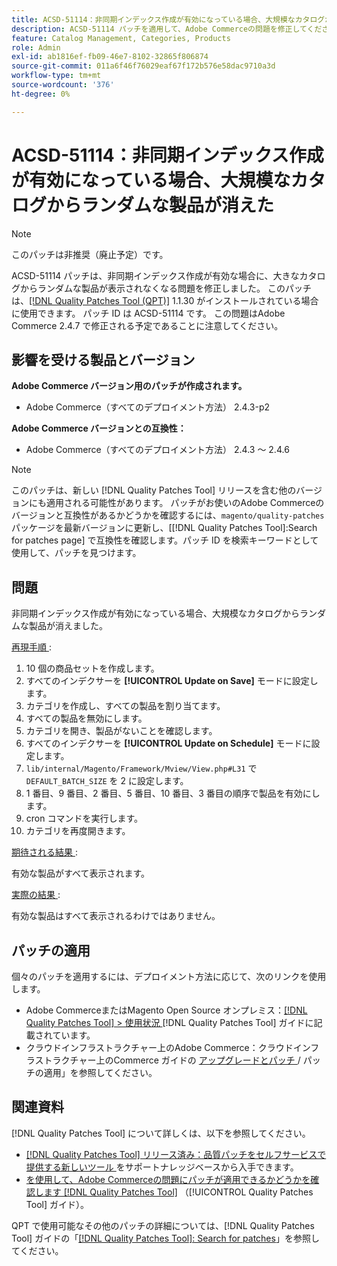 ```yaml
---
title: ACSD-51114：非同期インデックス作成が有効になっている場合、大規模なカタログからランダムな製品が消えた
description: ACSD-51114 パッチを適用して、Adobe Commerceの問題を修正してください。非同期インデックス作成が有効な場合、大きなカタログからランダムな製品が消えました。
feature: Catalog Management, Categories, Products
role: Admin
exl-id: ab1816ef-fb09-46e7-8102-32865f806874
source-git-commit: 011a6f46f76029eaf67f172b576e58dac9710a3d
workflow-type: tm+mt
source-wordcount: '376'
ht-degree: 0%

---
```


# ACSD-51114：非同期インデックス作成が有効になっている場合、大規模なカタログからランダムな製品が消えた

>[!NOTE]
>
>このパッチは非推奨（廃止予定）です。

ACSD-51114 パッチは、非同期インデックス作成が有効な場合に、大きなカタログからランダムな製品が表示されなくなる問題を修正しました。 このパッチは、[[!DNL Quality Patches Tool (QPT)]](https://experienceleague.adobe.com/ja/docs/commerce-operations/tools/quality-patches-tool/quality-patches-tool-to-self-serve-quality-patches) 1.1.30 がインストールされている場合に使用できます。 パッチ ID は ACSD-51114 です。 この問題はAdobe Commerce 2.4.7 で修正される予定であることに注意してください。

## 影響を受ける製品とバージョン

**Adobe Commerce バージョン用のパッチが作成されます。**

* Adobe Commerce（すべてのデプロイメント方法） 2.4.3-p2

**Adobe Commerce バージョンとの互換性：**

* Adobe Commerce（すべてのデプロイメント方法） 2.4.3 ～ 2.4.6

>[!NOTE]
>
>このパッチは、新しい [!DNL Quality Patches Tool] リリースを含む他のバージョンにも適用される可能性があります。 パッチがお使いのAdobe Commerceのバージョンと互換性があるかどうかを確認するには、`magento/quality-patches` パッケージを最新バージョンに更新し、[[!DNL Quality Patches Tool]:Search for patches page] で互換性を確認します。パッチ ID を検索キーワードとして使用して、パッチを見つけます。

## 問題

非同期インデックス作成が有効になっている場合、大規模なカタログからランダムな製品が消えました。

<u> 再現手順 </u>:

1. 10 個の商品セットを作成します。
1. すべてのインデクサーを **[!UICONTROL Update on Save]** モードに設定します。
1. カテゴリを作成し、すべての製品を割り当てます。
1. すべての製品を無効にします。
1. カテゴリを開き、製品がないことを確認します。
1. すべてのインデクサーを **[!UICONTROL Update on Schedule]** モードに設定します。
1. `lib/internal/Magento/Framework/Mview/View.php#L31` で `DEFAULT_BATCH_SIZE` を 2 に設定します。
1. 1 番目、9 番目、2 番目、5 番目、10 番目、3 番目の順序で製品を有効にします。
1. cron コマンドを実行します。
1. カテゴリを再度開きます。

<u> 期待される結果 </u>:

有効な製品がすべて表示されます。

<u> 実際の結果 </u>:

有効な製品はすべて表示されるわけではありません。

## パッチの適用

個々のパッチを適用するには、デプロイメント方法に応じて、次のリンクを使用します。

* Adobe CommerceまたはMagento Open Source オンプレミス：[[!DNL Quality Patches Tool] > 使用状況 ](/help/tools/quality-patches-tool/usage.md) [!DNL Quality Patches Tool] ガイドに記載されています。
* クラウドインフラストラクチャー上のAdobe Commerce：クラウドインフラストラクチャー上のCommerce ガイドの [ アップグレードとパッチ ](https://experienceleague.adobe.com/docs/commerce-cloud-service/user-guide/develop/upgrade/apply-patches.html?lang=ja)/ パッチの適用」を参照してください。

## 関連資料

[!DNL Quality Patches Tool] について詳しくは、以下を参照してください。

* [[!DNL Quality Patches Tool]  リリース済み：品質パッチをセルフサービスで提供する新しいツール ](https://experienceleague.adobe.com/ja/docs/commerce-operations/tools/quality-patches-tool/quality-patches-tool-to-self-serve-quality-patches) をサポートナレッジベースから入手できます。
* [ を使用して、Adobe Commerceの問題にパッチが適用できるかどうかを確認します  [!DNL Quality Patches Tool]](/help/tools/quality-patches-tool/patches-available-in-qpt/check-patch-for-magento-issue-with-magento-quality-patches.md) （[!UICONTROL Quality Patches Tool] ガイド）。


QPT で使用可能なその他のパッチの詳細については、[!DNL Quality Patches Tool] ガイドの「[[!DNL Quality Patches Tool]: Search for patches](https://experienceleague.adobe.com/tools/commerce-quality-patches/index.html?lang=ja)」を参照してください。

